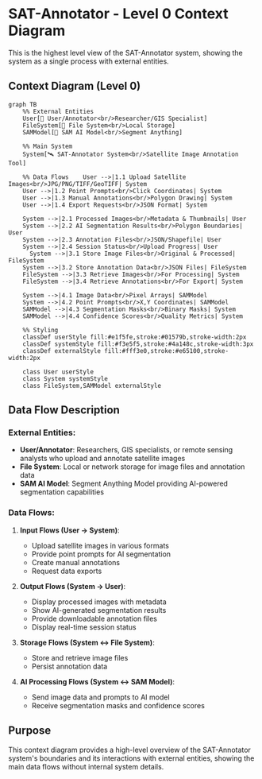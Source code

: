 # SAT-Annotator - Level 0 Context Diagram

This is the highest level view of the SAT-Annotator system, showing the system as a single process with external entities.

## Context Diagram (Level 0)

```mermaid
graph TB
    %% External Entities
    User[👤 User/Annotator<br/>Researcher/GIS Specialist]
    FileSystem[📁 File System<br/>Local Storage]
    SAMModel[🤖 SAM AI Model<br/>Segment Anything]
    
    %% Main System
    System[🛰️ SAT-Annotator System<br/>Satellite Image Annotation Tool]
    
    %% Data Flows    User -->|1.1 Upload Satellite Images<br/>JPG/PNG/TIFF/GeoTIFF| System
    User -->|1.2 Point Prompts<br/>Click Coordinates| System
    User -->|1.3 Manual Annotations<br/>Polygon Drawing| System
    User -->|1.4 Export Requests<br/>JSON Format| System
    
    System -->|2.1 Processed Images<br/>Metadata & Thumbnails| User
    System -->|2.2 AI Segmentation Results<br/>Polygon Boundaries| User
    System -->|2.3 Annotation Files<br/>JSON/Shapefile| User
    System -->|2.4 Session Status<br/>Upload Progress| User
      System -->|3.1 Store Image Files<br/>Original & Processed| FileSystem
    System -->|3.2 Store Annotation Data<br/>JSON Files| FileSystem
    FileSystem -->|3.3 Retrieve Images<br/>For Processing| System
    FileSystem -->|3.4 Retrieve Annotations<br/>For Export| System
    
    System -->|4.1 Image Data<br/>Pixel Arrays| SAMModel
    System -->|4.2 Point Prompts<br/>X,Y Coordinates| SAMModel
    SAMModel -->|4.3 Segmentation Masks<br/>Binary Masks| System
    SAMModel -->|4.4 Confidence Scores<br/>Quality Metrics| System

    %% Styling
    classDef userStyle fill:#e1f5fe,stroke:#01579b,stroke-width:2px
    classDef systemStyle fill:#f3e5f5,stroke:#4a148c,stroke-width:3px
    classDef externalStyle fill:#fff3e0,stroke:#e65100,stroke-width:2px
    
    class User userStyle
    class System systemStyle
    class FileSystem,SAMModel externalStyle
```

## Data Flow Description

### External Entities:
- **User/Annotator**: Researchers, GIS specialists, or remote sensing analysts who upload and annotate satellite images
- **File System**: Local or network storage for image files and annotation data
- **SAM AI Model**: Segment Anything Model providing AI-powered segmentation capabilities

### Data Flows:
1. **Input Flows (User → System)**:
   - Upload satellite images in various formats
   - Provide point prompts for AI segmentation
   - Create manual annotations
   - Request data exports

2. **Output Flows (System → User)**:
   - Display processed images with metadata
   - Show AI-generated segmentation results
   - Provide downloadable annotation files
   - Display real-time session status

3. **Storage Flows (System ↔ File System)**:
   - Store and retrieve image files
   - Persist annotation data

4. **AI Processing Flows (System ↔ SAM Model)**:
   - Send image data and prompts to AI model
   - Receive segmentation masks and confidence scores

## Purpose
This context diagram provides a high-level overview of the SAT-Annotator system's boundaries and its interactions with external entities, showing the main data flows without internal system details.
